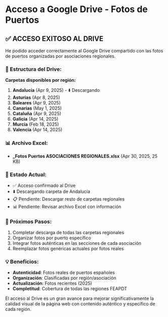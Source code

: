 # Acceso a Google Drive - Fotos de Puertos

## ✅ ACCESO EXITOSO AL DRIVE

He podido acceder correctamente al Google Drive compartido con las fotos de puertos organizadas por asociaciones regionales.

### 📁 Estructura del Drive:

**Carpetas disponibles por región:**
1. **Andalucía** (Apr 9, 2025) - ⬇️ Descargando
2. **Asturias** (Apr 8, 2025)
3. **Baleares** (Apr 9, 2025)
4. **Canarias** (May 1, 2025)
5. **Cataluña** (Apr 9, 2025)
6. **Galicia** (Apr 14, 2025)
7. **Murcia** (Feb 18, 2025)
8. **Valencia** (Apr 14, 2025)

### 📊 Archivo Excel:
- **_Fotos Puertos ASOCIACIONES REGIONALES.xlsx** (Apr 30, 2025, 25 KB)

### 🔄 Estado Actual:
- ✅ Acceso confirmado al Drive
- ⬇️ Descargando carpeta de Andalucía
- 📋 Pendiente: Descargar resto de carpetas regionales
- 📊 Pendiente: Revisar archivo Excel con información

### 📸 Próximos Pasos:
1. Completar descarga de todas las carpetas regionales
2. Organizar fotos por puerto específico
3. Integrar fotos auténticas en las secciones de cada asociación
4. Reemplazar fotos genéricas actuales por fotos reales

### 💡 Beneficios:
- **Autenticidad**: Fotos reales de puertos españoles
- **Organización**: Clasificadas por región/asociación
- **Actualización**: Fotos recientes (2025)
- **Completitud**: Cobertura de todas las regiones FEAPDT

El acceso al Drive es un gran avance para mejorar significativamente la calidad visual de la página web con contenido auténtico y específico de cada región.

